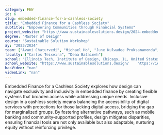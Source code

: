 ```yaml
---
category: FEW
id: 6
slug: embedded-finance-for-a-cashless-society
title: "Embedded Finance for a Cashless Society"
subtitle: "Empowering Communities through Financial Systems"
project_website: "https://www.sustainablesolutions.design/2024-embedded-finance-for-cashless-society"
degree: "Master of Design"
course: "Sustainable Solution Workshop"
ay: "2023/2024"
team: ["Avani Chaturvedi", "Michael Ho", "June Kulwadee Pruksananonda", "Grace Parks Hall", "Sanya Shah"]
faculty: ["Carlos Teixeira", "Deaa Bataineh"]
school: "Illinois Tech, Institute of Design, Chicago, IL, United States of America"
school_website: "https://www.sustainablesolutions.design/    https://id.iit.edu/"
hasVideo: "nan"
videoLink: "nan"
---
```


Embedded Finance for a Cashless Society explores how design can navigate exclusivity and inclusivity in embedded finance by creating flexible systems that broaden access while addressing unique needs. Inclusive design in a cashless society means balancing the accessibility of digital services with protections for those lacking digital access, bridging the gap for marginalized groups. By fostering alternative pathways, such as mobile banking and community-supported profiles, design mitigates disparities, ensuring financial tools are not only available but also adaptable, nurturing equity without reinforcing privilege.
